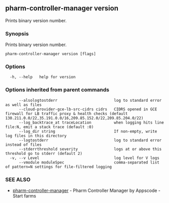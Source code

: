 ## pharm-controller-manager version

Prints binary version number.

### Synopsis


Prints binary version number.

```
pharm-controller-manager version [flags]
```

### Options

```
  -h, --help   help for version
```

### Options inherited from parent commands

```
      --alsologtostderr                         log to standard error as well as files
      --cloud-provider-gce-lb-src-cidrs cidrs   CIDRS opened in GCE firewall for LB traffic proxy & health checks (default 130.211.0.0/22,35.191.0.0/16,209.85.152.0/22,209.85.204.0/22)
      --log_backtrace_at traceLocation          when logging hits line file:N, emit a stack trace (default :0)
      --log_dir string                          If non-empty, write log files in this directory
      --logtostderr                             log to standard error instead of files
      --stderrthreshold severity                logs at or above this threshold go to stderr (default 2)
  -v, --v Level                                 log level for V logs
      --vmodule moduleSpec                      comma-separated list of pattern=N settings for file-filtered logging
```

### SEE ALSO
* [pharm-controller-manager](pharm-controller-manager.md)	 - Pharm Controller Manager by Appscode - Start farms

